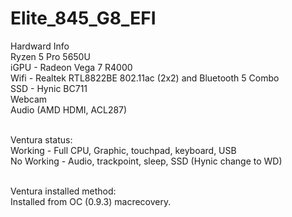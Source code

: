 # Elite_845_G8_EFI <br>
Hardward Info <br>
Ryzen 5 Pro 5650U <br>
iGPU - Radeon Vega 7 R4000 <br>
Wifi - Realtek RTL8822BE 802.11ac (2x2) and Bluetooth 5 Combo <br>
SSD - Hynic BC711 <br>
Webcam <br>
Audio (AMD HDMI, ACL287) <br><br>

Ventura status: <br>
Working - Full CPU, Graphic, touchpad, keyboard, USB <br>
No Working - Audio, trackpoint, sleep, SSD (Hynic change to WD) <br><br>

Ventura installed method: <br>
Installed from OC (0.9.3) macrecovery. <br>


